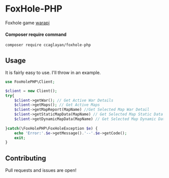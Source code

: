 # FoxHole-PHP

Foxhole game [warapi](https://github.com/clapfoot/warapi)

#### Composer require command
`composer require ccaglayan/foxhole-php`

## Usage

It is fairly easy to use. I'll throw in an example.

```php
use FoxHolePHP\Client;

$client = new Client();
try{
    $client->getWar(); // Get Active War Details
    $client->getMaps(); // Get Active Maps
    $client->getMapReport(MapName) //Get Selected Map War Detail
    $client->getStaticMapData(MapName) // Get Selected Map Static Data
    $client->getDynamicMapData(MapName) // Get Selected Map Dynamic Data
    
}catch(\FoxHolePHP\FoxHoleException $e) {
    echo 'Error:'.$e->getMessage().'--'.$e->getCode();
    exit;
}
```

## Contributing

Pull requests and issues are open!